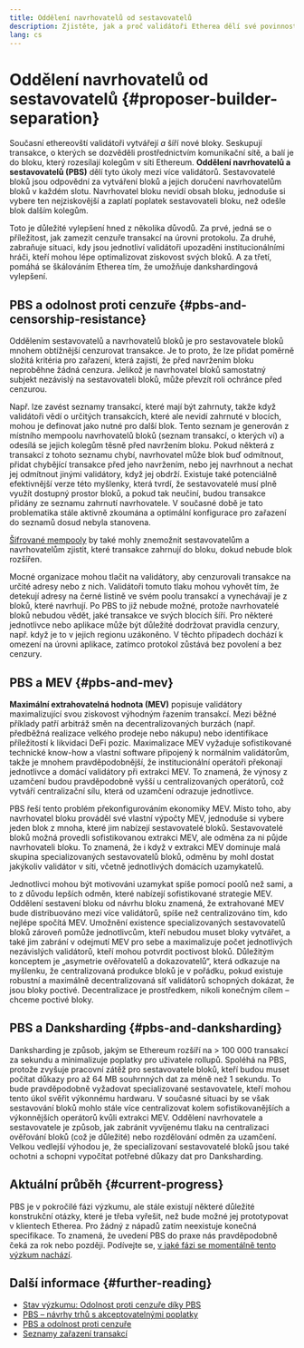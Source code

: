 ```yaml
---
title: Oddělení navrhovatelů od sestavovatelů
description: Zjistěte, jak a proč validátoři Etherea dělí své povinnosti sestavovatelů a šiřitelů bloků.
lang: cs
---
```


# Oddělení navrhovatelů od sestavovatelů {#proposer-builder-separation}

Současní ethereovští validátoři vytvářejí _a_ šíří nové bloky. Seskupují transakce, o kterých se dozvěděli prostřednictvím komunikační sítě, a balí je do bloku, který rozesílají kolegům v síti Ethereum. **Oddělení navrhovatelů a sestavovatelů (PBS)** dělí tyto úkoly mezi více validátorů. Sestavovatelé bloků jsou odpovědní za vytváření bloků a jejich doručení navrhovatelům bloků v každém slotu. Navrhovatel bloku nevidí obsah bloku, jednoduše si vybere ten nejziskovější a zaplatí poplatek sestavovateli bloku, než odešle blok dalším kolegům.

Toto je důležité vylepšení hned z několika důvodů. Za prvé, jedná se o příležitost, jak zamezit cenzuře transakcí na úrovni protokolu. Za druhé, zabraňuje situaci, kdy jsou jednotliví validátoři upozaděni institucionálními hráči, kteří mohou lépe optimalizovat ziskovost svých bloků. A za třetí, pomáhá se škálováním Etherea tím, že umožňuje dankshardingová vylepšení.

## PBS a odolnost proti cenzuře {#pbs-and-censorship-resistance}

Oddělením sestavovatelů a navrhovatelů bloků je pro sestavovatele bloků mnohem obtížnější cenzurovat transakce. Je to proto, že lze přidat poměrně složitá kritéria pro zařazení, která zajistí, že před navržením bloku neproběhne žádná cenzura. Jelikož je navrhovatel bloků samostatný subjekt nezávislý na sestavovateli bloků, může převzít roli ochránce před cenzurou.

Např. lze zavést seznamy transakcí, které mají být zahrnuty, takže když validátoři vědí o určitých transakcích, které ale nevidí zahrnuté v blocích, mohou je definovat jako nutné pro další blok. Tento seznam je generován z místního mempoolu navrhovatelů bloků (seznam transakcí, o kterých ví) a odesílá se jejich kolegům těsně před navržením bloku. Pokud některá z transakcí z tohoto seznamu chybí, navrhovatel může blok buď odmítnout, přidat chybějící transakce před jeho navržením, nebo jej navrhnout a nechat jej odmítnout jinými validátory, když jej obdrží. Existuje také potenciálně efektivnější verze této myšlenky, která tvrdí, že sestavovatelé musí plně využít dostupný prostor bloků, a pokud tak neučiní, budou transakce přidány ze seznamu zahrnutí navrhovatele. V současné době je tato problematika stále aktivně zkoumána a optimální konfigurace pro zařazení do seznamů dosud nebyla stanovena.

[Šifrované mempooly](https://www.youtube.com/watch?v=fHDjgFcha0M&list=PLpktWkixc1gUqkyc1-iE6TT0RWQTBJELe&index=3) by také mohly znemožnit sestavovatelům a navrhovatelům zjistit, které transakce zahrnují do bloku, dokud nebude blok rozšířen.

<ExpandableCard title="Jaké druhy cenzury řeší PBS?" eventCategory="/roadmap/pbs" eventName="clicked what kinds of censorship does PBS solve?">

Mocné organizace mohou tlačit na validátory, aby cenzurovali transakce na určité adresy nebo z nich. Validátoři tomuto tlaku mohou vyhovět tím, že detekují adresy na černé listině ve svém poolu transakcí a vynechávají je z bloků, které navrhují. Po PBS to již nebude možné, protože navrhovatelé bloků nebudou vědět, jaké transakce ve svých blocích šíří. Pro některé jednotlivce nebo aplikace může být důležité dodržovat pravidla cenzury, např. když je to v jejich regionu uzákoněno. V těchto případech dochází k omezení na úrovni aplikace, zatímco protokol zůstává bez povolení a bez cenzury.

</ExpandableCard>

## PBS a MEV {#pbs-and-mev}

**Maximální extrahovatelná hodnota (MEV)** popisuje validátory maximalizující svou ziskovost výhodným řazením transakcí. Mezi běžné příklady patří arbitráž směn na decentralizovaných burzách (např. předběžná realizace velkého prodeje nebo nákupu) nebo identifikace příležitostí k likvidaci DeFi pozic. Maximalizace MEV vyžaduje sofistikované technické know-how a vlastní software připojený k normálním validátorům, takže je mnohem pravděpodobnější, že institucionální operátoři překonají jednotlivce a domácí validátory při extrakci MEV. To znamená, že výnosy z uzamčení budou pravděpodobně vyšší u centralizovaných operátorů, což vytváří centralizační sílu, která od uzamčení odrazuje jednotlivce.

PBS řeší tento problém překonfigurováním ekonomiky MEV. Místo toho, aby navrhovatel bloku prováděl své vlastní výpočty MEV, jednoduše si vybere jeden blok z mnoha, které jim nabízejí sestavovatelé bloků. Sestavovatelé bloků možná provedli sofistikovanou extrakci MEV, ale odměna za ni půjde navrhovateli bloku. To znamená, že i když v extrakci MEV dominuje malá skupina specializovaných sestavovatelů bloků, odměnu by mohl dostat jakýkoliv validátor v síti, včetně jednotlivých domácích uzamykatelů.

<ExpandableCard title="Proč je v pořádku centralizovat sestavování bloků?" eventCategory="/roadmap/pbs" eventName="clicked why is it OK to centralize block building?">

Jednotlivci mohou být motivováni uzamykat spíše pomocí poolů než sami, a to z důvodu lepších odměn, které nabízejí sofistikované strategie MEV. Oddělení sestavení bloku od návrhu bloku znamená, že extrahované MEV bude distribuováno mezi více validátorů, spíše než centralizováno tím, kdo nejlépe spočítá MEV. Umožnění existence specializovaných sestavovatelů bloků zároveň pomůže jednotlivcům, kteří nebudou muset bloky vytvářet, a také jim zabrání v odejmutí MEV pro sebe a maximalizuje počet jednotlivých nezávislých validátorů, kteří mohou potvrdit poctivost bloků. Důležitým konceptem je „asymetrie ověřovatelů a dokazovatelů“, která odkazuje na myšlenku, že centralizovaná produkce bloků je v pořádku, pokud existuje robustní a maximálně decentralizovaná síť validátorů schopných dokázat, že jsou bloky poctivé. Decentralizace je prostředkem, nikoli konečným cílem – chceme poctivé bloky.
</ExpandableCard>

## PBS a Danksharding {#pbs-and-danksharding}

Danksharding je způsob, jakým se Ethereum rozšíří na > 100 000 transakcí za sekundu a minimalizuje poplatky pro uživatele rollupů. Spoléhá na PBS, protože zvyšuje pracovní zátěž pro sestavovatele bloků, kteří budou muset počítat důkazy pro až 64 MB souhrnných dat za méně než 1 sekundu. To bude pravděpodobně vyžadovat specializované sestavovatele, kteří mohou tento úkol svěřit výkonnému hardwaru. V současné situaci by se však sestavování bloků mohlo stále více centralizovat kolem sofistikovanějších a výkonnějších operátorů kvůli extrakci MEV. Oddělení navrhovatele a sestavovatele je způsob, jak zabránit vyvíjenému tlaku na centralizaci ověřování bloků (což je důležité) nebo rozdělování odměn za uzamčení. Velkou vedlejší výhodou je, že specializovaní sestavovatelé bloků jsou také ochotni a schopni vypočítat potřebné důkazy dat pro Danksharding.

## Aktuální průběh {#current-progress}

PBS je v pokročilé fázi výzkumu, ale stále existují některé důležité konstrukční otázky, které je třeba vyřešit, než bude možné jej prototypovat v klientech Etherea. Pro žádný z nápadů zatím neexistuje konečná specifikace. To znamená, že uvedení PBS do praxe nás pravděpodobně čeká za rok nebo později. Podívejte se, [v jaké fázi se momentálně tento výzkum nachází](https://notes.ethereum.org/@vbuterin/pbs_censorship_resistance).

## Další informace {#further-reading}

- [Stav výzkumu: Odolnost proti cenzuře díky PBS](https://notes.ethereum.org/@vbuterin/pbs_censorship_resistance)
- [PBS – návrhy trhů s akceptovatelnými poplatky](https://ethresear.ch/t/proposer-block-builder-separation-friendly-fee-market-designs/9725)
- [PBS a odolnost proti cenzuře](https://notes.ethereum.org/@fradamt/H1TsYRfJc#Secondary-auctions)
- [Seznamy zařazení transakcí](https://notes.ethereum.org/@fradamt/H1ZqdtrBF)
